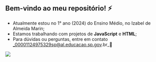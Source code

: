 ## Bem-vindo ao meu repositório! ⚡
- Atualmente estou no 1° ano (2024) do Ensino Médio, no Izabel de Almeida Marin;
- Estamos trabalhando com projetos de **JavaScript** e **HTML**;
- Para dúvidas ou perguntas, entre em contato _00001124975329sp@al.educacao.sp.gov.br_📩

![](https://media1.tenor.com/m/oHws3K2bKe0AAAAd/blue-lock-nagi-seishiro-blue-lock.gif)
